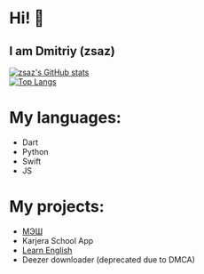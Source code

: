 # Hi! 👋
## I am Dmitriy (zsaz)

[![zsaz's GitHub stats](https://github-readme-stats.vercel.app/api?username=superdima05)](https://github.com/anuraghazra/github-readme-stats)</br>
[![Top Langs](https://github-readme-stats.vercel.app/api/top-langs/?username=superdima05&layout=compact)](https://github.com/anuraghazra/github-readme-stats)


# My languages:
  - Dart
  - Python
  - Swift
  - JS

# My projects:
  - [МЭШ](https://github.com/superdima05/mesh)
  - Karjera School App
  - [Learn English](https://apps.apple.com/us/app/%D0%B0%D0%BD%D0%B3%D0%BB%D0%B8%D0%B9%D1%81%D0%BA%D0%B8%D0%B9-%D1%8F%D0%B7%D1%8B%D0%BA-%D1%83%D1%87%D0%B8%D0%BC-c-%D0%BD%D1%83%D0%BB%D1%8F/id1479425872)
  - Deezer downloader (deprecated due to DMCA)
<!--
**superdima05/superdima05** is a ✨ _special_ ✨ repository because its `README.md` (this file) appears on your GitHub profile.

Here are some ideas to get you started:

- 🔭 I’m currently working on ...
- 🌱 I’m currently learning ...
- 👯 I’m looking to collaborate on ...
- 🤔 I’m looking for help with ...
- 💬 Ask me about ...
- 📫 How to reach me: ...
- 😄 Pronouns: ...
- ⚡ Fun fact: ...
-->
